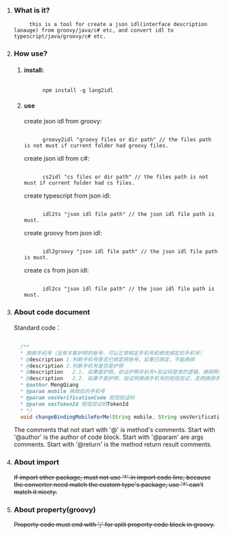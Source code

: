 1. ### What is it?

            this is a tool for create a json idl(interface description lanauge) from groovy/java/c# etc, and convert idl to typescript/java/groovy/c# etc.

2. ### How use?

      1. #### install:

            ```shell

                  npm install -g lang2idl

            ```

      2. #### use

            create json idl from groovy: 

            ```shell

                  groovy2idl "groovy files or dir path" // the files path is not must if current folder had groovy files.

            ```

            create json idl from c#: 

            ```shell

                  cs2idl "cs files or dir path" // the files path is not must if current folder had cs files.

            ```

            create typescript from json idl: 

            ```shell

                  idl2ts "json idl file path" // the json idl file path is must.

            ```

            create groovy from json idl: 

            ```shell

                  idl2groovy "json idl file path" // the json idl file path is must.

            ```

            create cs from json idl: 

            ```shell

                  idl2cs "json idl file path" // the json idl file path is must.

            ```



3. ### About code document
 
      Standard code：
      
      ```java

        /**
        * 换绑手机号（没有关联护照的账号，可以正常绑定手机号和修改绑定的手机号）
        * @description 1.判断手机号是否已绑定网账号，如果已绑定，不能换绑
        * @description 2.判断手机号是否是护照
        * @description   2.1. 如果是护照，验证护照手机号+验证码登录的逻辑，换绑网手机号、绑定护照
        * @description   2.2. 如果不是护照，验证网换绑手机号的短信验证，走网换绑手机号的逻辑
        * @author MengQiang
        * @param mobile 换绑后的手机号
        * @param smsVerificationCode 短信验证码
        * @param smsTokenId 短信验证码TokenId
        * */
        void changeBindingMobileForMe(String mobile, String smsVerificationCode,String smsTokenId);Ï

      ```

      The comments that not start with '@' is method's comments.
      Start with '@author' is the author of code block.
      Start with '@param' are args comments.
      Start with '@return' is the method return result comments.


4. ### About import

      <del>If import other package, must not use '\*' in import code line, because the converter need match the custom type's package, use '\*' can't match it nicety. </del>


5. ### About property(groovy)

      <del>Property code must end with ';' for split property code block in groovy.</del>
